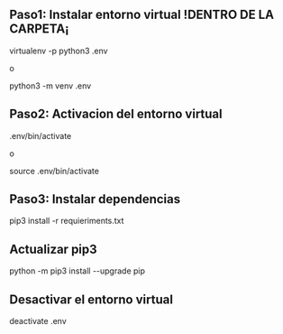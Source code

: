 ## Paso1: Instalar entorno virtual !DENTRO DE LA CARPETA¡

virtualenv -p python3 .env

o

python3 -m venv .env

## Paso2: Activacion del entorno virtual

.env/bin/activate

o

source .env/bin/activate

## Paso3: Instalar dependencias

pip3 install -r requieriments.txt

## Actualizar pip3

python -m pip3 install --upgrade pip

## Desactivar el entorno virtual

deactivate .env
